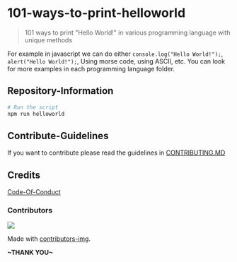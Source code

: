 # 101-ways-to-print-helloworld
> 101 ways to print "Hello World!" in various programming language with unique methods

For example in javascript we can do either ```console.log("Hello World!");```, ```alert("Hello World!");```, Using morse code, using ASCII, etc. You can look for more examples in each programming language folder.
## Repository-Information
```sh
# Run the script
npm run helloworld
```

## Contribute-Guidelines
If you want to contribute please read the guidelines in [CONTRIBUTING.MD](https://github.com/Dimas-Saputra-Me/101-ways-to-print-helloworld/blob/master/CONTRIBUTING.MD)

<!-- ## Hacktoberfest-2023
Hacktobefest PRs are welcome, if you want hacktoberfest-accepted label please kindly inform it on pull-request description and don't forget to read the [contribution guidelines](https://github.com/Dimas-Saputra-Me/101-ways-to-print-helloworld/blob/master/CONTRIBUTING.MD). -->

## Credits
[Code-Of-Conduct](https://github.com/probot/template/blob/master/CODE_OF_CONDUCT.md)

### Contributors 
<a href = "https://github.com/Dimas-Saputra-Me/101-ways-to-print-helloworld/graphs/contributors">
  <img src = "https://contrib.rocks/image?repo=Dimas-Saputra-Me/101-ways-to-print-helloworld"/>
</a>

Made with [contributors-img](https://contrib.rocks).

**\~THANK YOU\~**
